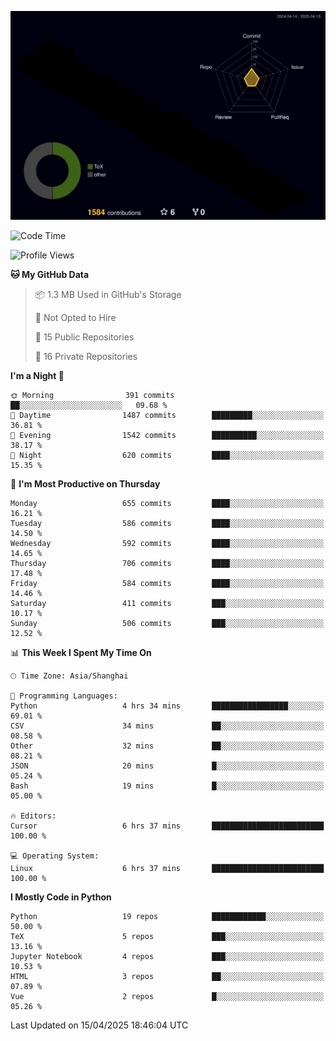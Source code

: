 <!--![](https://raw.githubusercontent.com/BorisYang326/BorisYang326/output/github-contribution-grid-snake-dark.svg) -->
![](./profile-3d-contrib/profile-night-rainbow.svg)
<!--START_SECTION:waka-->
![Code Time](http://img.shields.io/badge/Code%20Time-868%20hrs%205%20mins-blue)

![Profile Views](http://img.shields.io/badge/Profile%20Views-12-blue)

**🐱 My GitHub Data** 

> 📦 1.3 MB Used in GitHub's Storage 
 > 
> 🚫 Not Opted to Hire
 > 
> 📜 15 Public Repositories 
 > 
> 🔑 16 Private Repositories 
 > 
**I'm a Night 🦉** 

```text
🌞 Morning                391 commits         ██░░░░░░░░░░░░░░░░░░░░░░░   09.68 % 
🌆 Daytime                1487 commits        █████████░░░░░░░░░░░░░░░░   36.81 % 
🌃 Evening                1542 commits        ██████████░░░░░░░░░░░░░░░   38.17 % 
🌙 Night                  620 commits         ████░░░░░░░░░░░░░░░░░░░░░   15.35 % 
```
📅 **I'm Most Productive on Thursday** 

```text
Monday                   655 commits         ████░░░░░░░░░░░░░░░░░░░░░   16.21 % 
Tuesday                  586 commits         ████░░░░░░░░░░░░░░░░░░░░░   14.50 % 
Wednesday                592 commits         ████░░░░░░░░░░░░░░░░░░░░░   14.65 % 
Thursday                 706 commits         ████░░░░░░░░░░░░░░░░░░░░░   17.48 % 
Friday                   584 commits         ████░░░░░░░░░░░░░░░░░░░░░   14.46 % 
Saturday                 411 commits         ███░░░░░░░░░░░░░░░░░░░░░░   10.17 % 
Sunday                   506 commits         ███░░░░░░░░░░░░░░░░░░░░░░   12.52 % 
```


📊 **This Week I Spent My Time On** 

```text
🕑︎ Time Zone: Asia/Shanghai

💬 Programming Languages: 
Python                   4 hrs 34 mins       █████████████████░░░░░░░░   69.01 % 
CSV                      34 mins             ██░░░░░░░░░░░░░░░░░░░░░░░   08.58 % 
Other                    32 mins             ██░░░░░░░░░░░░░░░░░░░░░░░   08.21 % 
JSON                     20 mins             █░░░░░░░░░░░░░░░░░░░░░░░░   05.24 % 
Bash                     19 mins             █░░░░░░░░░░░░░░░░░░░░░░░░   05.00 % 

🔥 Editors: 
Cursor                   6 hrs 37 mins       █████████████████████████   100.00 % 

💻 Operating System: 
Linux                    6 hrs 37 mins       █████████████████████████   100.00 % 
```

**I Mostly Code in Python** 

```text
Python                   19 repos            ████████████░░░░░░░░░░░░░   50.00 % 
TeX                      5 repos             ███░░░░░░░░░░░░░░░░░░░░░░   13.16 % 
Jupyter Notebook         4 repos             ███░░░░░░░░░░░░░░░░░░░░░░   10.53 % 
HTML                     3 repos             ██░░░░░░░░░░░░░░░░░░░░░░░   07.89 % 
Vue                      2 repos             █░░░░░░░░░░░░░░░░░░░░░░░░   05.26 % 
```




 Last Updated on 15/04/2025 18:46:04 UTC
<!--END_SECTION:waka-->

